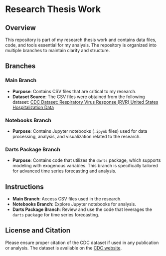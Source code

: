 # Research Thesis Work

## Overview
This repository is part of my research thesis work and contains data files, code, and tools essential for my analysis. The repository is organized into multiple branches to maintain clarity and structure.

## Branches

### Main Branch
- **Purpose**: Contains CSV files that are critical to my research.
- **Dataset Source**: The CSV files were obtained from the following dataset:
  [CDC Dataset: Respiratory Virus Response (RVR) United States Hospitalization Data](https://data.cdc.gov/Public-Health-Surveillance/Respiratory-Virus-Response-RVR-United-States-Hospi/9t9r-e5a3/about_data)

### Notebooks Branch
- **Purpose**: Contains Jupyter notebooks (`.ipynb` files) used for data processing, analysis, and visualization related to the research.

### Darts Package Branch
- **Purpose**: Contains code that utilizes the `darts` package, which supports modeling with exogenous variables. This branch is specifically tailored for advanced time series forecasting and analysis.

## Instructions
- **Main Branch**: Access CSV files used in the research.
- **Notebooks Branch**: Explore Jupyter notebooks for analysis.
- **Darts Package Branch**: Review and use the code that leverages the `darts` package for time series forecasting.

## License and Citation
Please ensure proper citation of the CDC dataset if used in any publication or analysis. The dataset is available on the [CDC website](https://data.cdc.gov/Public-Health-Surveillance/Respiratory-Virus-Response-RVR-United-States-Hospi/9t9r-e5a3/about_data).
